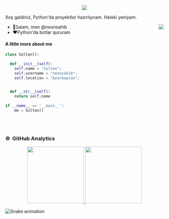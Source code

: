 <p align="center">
  <a align="center"><img src="https://readme-typing-svg.herokuapp.com?&font=IBM+Plex+Sans&color=F72EE2&size=25&lines=Hoşgeldiniz+GitHub+Profilime!;I'm+a+competitive+programmer;I'm+a+Python+developer" /></a>
</p>
<p>Xoş gəldiniz, Python'da proyektlər hazırlıyıram. Hələki yeniyəm.</p>
<img align="right" src="https://media.giphy.com/media/M9gbBd9nbDrOTu1Mqx/giphy.gif">
<ul>
  <li>👋Salam, mən @neonsahib</li>
  <li>❤️Python'da botlar qururam</li>
</ul>

#### A little more about me
```python
class Sultan():
    
  def __init__(self):
    self.name = "Sultan";
    self.username = "neonsahib";
    self.location = "Azərbaycan";

    
  def __str__(self):
    return self.name
    
if __name__ == '__main__':
    me = Sultan()
````

<br><br>
### ⚙️ &nbsp;GitHub Analytics

<p align="center">
<a href="https://github.com/Abbasxan">
  <img height="180em" src="https://github-readme-stats-eight-theta.vercel.app/api?username=abbasxan&show_icons=true&theme=algolia&include_all_commits=true&count_private=true"/>
  <img height="180em" src="https://github-readme-stats-eight-theta.vercel.app/api/top-langs/?username=Abbasxan&layout=compact&langs_count=8&theme=algolia"/>
</a>
</p>

![Snake animation](https://github.com/mirsaid-mirzohidov/mirsaid-mirzohidov/blob/output/github-contribution-grid-snake.svg)
